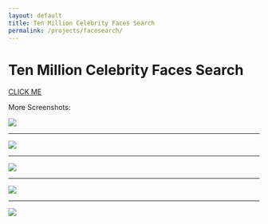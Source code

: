 ```yaml
---
layout: default
title: Ten Million Celebrity Faces Search
permalink: /projects/facesearch/
---
```


# Ten Million Celebrity Faces Search

[CLICK ME](http://terencezl.ngrok.io/facesearch)

More Screenshots:

<a href="{{ site.baseurl }}/public/imgs/facesearch.png"> <img src="{{ site.baseurl }}/public/imgs/facesearch.png"/></a>

---

<a href="{{ site.baseurl }}/public/imgs/celebsearch1.png"> <img src="{{ site.baseurl }}/public/imgs/celebsearch1.png"/></a>

---

<a href="{{ site.baseurl }}/public/imgs/celebsearch2.png"> <img src="{{ site.baseurl }}/public/imgs/celebsearch2.png"/></a>

---

<a href="{{ site.baseurl }}/public/imgs/celebsearch3.png"> <img src="{{ site.baseurl }}/public/imgs/celebsearch3.png"/></a>

---

<a href="{{ site.baseurl }}/public/imgs/celebsearch4.png"> <img src="{{ site.baseurl }}/public/imgs/celebsearch4.png"/></a>
